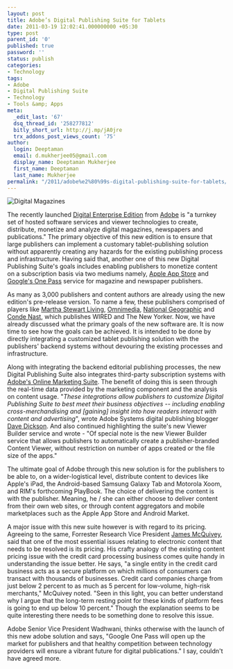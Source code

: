 ```yaml
---
layout: post
title: Adobe’s Digital Publishing Suite for Tablets
date: 2011-03-19 12:02:41.000000000 +05:30
type: post
parent_id: '0'
published: true
password: ''
status: publish
categories:
- Technology
tags:
- Adobe
- Digital Publishing Suite
- Technology
- Tools &amp; Apps
meta:
  _edit_last: '67'
  dsq_thread_id: '258277812'
  bitly_short_url: http://j.mp/jA0jre
  trx_addons_post_views_count: '75'
author:
  login: Deeptaman
  email: d.mukherjee05@gmail.com
  display_name: Deeptaman Mukherjee
  first_name: Deeptaman
  last_name: Mukherjee
permalink: "/2011/adobe%e2%80%99s-digital-publishing-suite-for-tablets/"
---
```

<p><img src="/static/2011/03/ipad-magazines.jpg" alt="Digital Magazines" /></p>
<p>The recently launched <a href="http://www.adobe.com/products/digitalpublishingsuite/">Digital Enterprise Edition</a> from <a href="http://www.adobe.com">Adobe</a> is "a turnkey set of hosted software services and viewer technologies to create, distribute, monetize and analyze digital magazines, newspapers and publications." The primary objective of this new edition is to ensure that large publishers can implement a customary tablet-publishing solution without apparently creating any hazards for the existing publishing process and infrastructure. Having said that, another one of this new Digital Publishing Suite's goals includes enabling publishers to monetize content on a subscription basis via two mediums namely, <a href="http://www.apple.com/iphone/apps-for-iphone/">Apple App Store</a> and <a href="http://www.google.com/landing/onepass/">Google's One Pass</a> service for magazine and newspaper publishers.</p>

<p>As many as 3,000 publishers and content authors are already using the new edition's pre-release version. To name a few, these publishers comprised of players like <a href="http://www.marthastewart.com/living-blogs">Martha Stewart Living</a>, <a href="http://www.omnimedia.com/">Omnimedia</a>, <a href="http://www.nationalgeographic.com/">National Geographic</a> and <a href="http://www.condenast.com/">Conde Nast</a>, which publishes WIRED and The New Yorker. Now, we have already discussed what the primary goals of the new software are. It is now time to see how the goals can be achieved. It is intended to be done by directly integrating a customized tablet publishing solution with the publishers' backend systems without devouring the existing processes and infrastructure.</p>
<p>Along with integrating the backend editorial publishing processes, the new Digital Publishing Suite also integrates third-party subscription systems with <a href="http://www.omniture.com/en/products/online_marketing_suite">Adobe's Online Marketing Suite</a>. The benefit of doing this is seen through the real-time data provided by the marketing component and the analysis on content usage. "<em>These integrations allow publishers to customize Digital Publishing Suite to best meet their business objectives -- including enabling cross-merchandising and [gaining] insight into how readers interact with content and advertising</em>", wrote Adobe Systems digital publishing blogger <a href="http://www.lead411.com/Dave_Dickson_5832869.html">Dave Dickson</a>. And also continued highlighting the suite's new Viewer Builder service and wrote - "Of special note is the new Viewer Builder service that allows publishers to automatically create a publisher-branded Content Viewer, without restriction on number of apps created or the file size of the apps."</p>
<p>The ultimate goal of Adobe through this new solution is for the publishers to be able to, on a wider-logistical level, distribute content to devices like Apple's iPad, the Android-based Samsung Galaxy Tab and Motorola Xoom, and RIM's forthcoming PlayBook. The choice of delivering the content is with the publisher. Meaning, he / she can either choose to deliver content from their own web sites, or through content aggregators and mobile marketplaces such as the Apple App Store and Android Market.</p>
<p>A major issue with this new suite however is with regard to its pricing. Agreeing to the same, Forrester Research Vice President <a href="http://www.forrester.com/rb/analyst/james_mcquivey">James McQuivey</a>, said that one of the most essential issues relating to electronic content that needs to be resolved is its pricing. His crafty analogy of the existing content pricing issue with the credit card processing business comes quite handy in understanding the issue better. He says, "a single entity in the credit card business acts as a secure platform on which millions of consumers can transact with thousands of businesses. Credit card companies charge from just below 2 percent to as much as 5 percent for low-volume, high-risk merchants," McQuivey noted. "Seen in this light, you can better understand why I argue that the long-term resting point for these kinds of platform fees is going to end up below 10 percent." Though the explanation seems to be quite interesting there needs to be something done to resolve this issue.</p>
<p>Adobe Senior Vice President Wadhwani, thinks otherwise with the launch of this new adobe solution and says, "Google One Pass will open up the market for publishers and that healthy competition between technology providers will ensure a vibrant future for digital publications." I say, couldn't have agreed more. </p>
